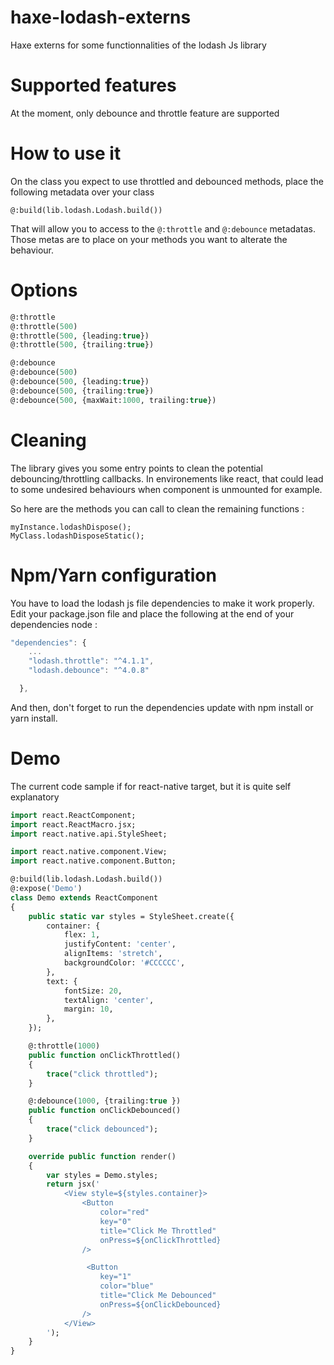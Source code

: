 # haxe-lodash-externs
Haxe externs for some functionnalities of the lodash Js library


# Supported features
At the moment, only debounce and throttle feature are supported

# How to use it
On the class you expect to use throttled and debounced methods, place the following metadata over your class 
```
@:build(lib.lodash.Lodash.build())
```

That will allow you to access to the ```@:throttle``` and ```@:debounce``` metadatas.
Those metas are to place on your methods you want to alterate the behaviour.

# Options
```haxe
@:throttle
@:throttle(500)
@:throttle(500, {leading:true})
@:throttle(500, {trailing:true})

@:debounce
@:debounce(500)
@:debounce(500, {leading:true})
@:debounce(500, {trailing:true})
@:debounce(500, {maxWait:1000, trailing:true})

```

# Cleaning

The library gives you some entry points to clean the potential debouncing/throttling callbacks. In environements like react, that could lead to some undesired behaviours when component is unmounted for example.

So here are the methods you can call to clean the remaining functions : 
```
myInstance.lodashDispose();
MyClass.lodashDisposeStatic();
```


# Npm/Yarn configuration

You have to load the lodash js file dependencies to make it work properly.
Edit your package.json file and place the following at the end of your dependencies node : 
```js
"dependencies": {
    ...
    "lodash.throttle": "^4.1.1",
    "lodash.debounce": "^4.0.8"

  },
```

And then, don't forget to run the dependencies update with npm install or yarn install.

# Demo
The current code sample if for react-native target, but it is quite self explanatory

```haxe
import react.ReactComponent;
import react.ReactMacro.jsx;
import react.native.api.StyleSheet;

import react.native.component.View;
import react.native.component.Button;

@:build(lib.lodash.Lodash.build())
@:expose('Demo')
class Demo extends ReactComponent
{
    public static var styles = StyleSheet.create({
		container: {
			flex: 1,
			justifyContent: 'center',
			alignItems: 'stretch',
			backgroundColor: '#CCCCCC',
		},
		text: {
			fontSize: 20,
			textAlign: 'center',
			margin: 10,
		},
	});

    @:throttle(1000)
    public function onClickThrottled()
    {
        trace("click throttled");
    }

    @:debounce(1000, {trailing:true })
    public function onClickDebounced()
    {
        trace("click debounced");
    }

    override public function render() 
    {
        var styles = Demo.styles;
        return jsx('
            <View style=${styles.container}>
                <Button 
                    color="red"
                    key="0"
                    title="Click Me Throttled"
                    onPress=${onClickThrottled}
                />

                 <Button 
                    key="1"
                    color="blue"
                    title="Click Me Debounced"
                    onPress=${onClickDebounced}
                />
            </View>
        ');
    }
}
```
